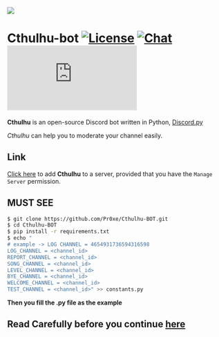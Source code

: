 <img align="top" src="https://freegametips.com/wp-content/uploads/2020/11/1605534269_Lovecraft-and-the-Call-of-Cthulhu-Approach-to-cosmic-terror.jpg">

# Cthulhu-bot [![License](https://img.shields.io/github/license/mashape/apistatus.svg)](LICENSE) [![Chat](https://img.shields.io/discord/392363941931515904?color=%236a5acd)](https://discord.gg/SHzBjqXcq6) [![Python](https://img.shields.io/pypi/pyversions/Discord.py)](https://www.python.org)
**Cthulhu** is an open-source Discord bot written in Python, [Discord.py](https://discordpy.readthedocs.io/en/latest/)

*Cthulhu* can help you to moderate your channel easily.

## Link
[Click here](https://discord.com/oauth2/authorize?client_id=766607810943123466&permissions=1610312822&scope=bot) to add **Cthulhu** to a server, provided that you have the `Manage Server` permission.

## MUST SEE
```bash 
$ git clone https://github.com/Pr0xe/Cthulhu-BOT.git
$ cd Cthulhu-BOT
$ pip install -r requirements.txt
$ echo "
# example -> LOG CHANNEL = 4654931736594316598
LOG_CHANNEL = <channel_id>
REPORT_CHANNEL = <channel_id>
SONG_CHANNEL = <channel_id>
LEVEL_CHANNEL = <channel_id>
BYE_CHANNEL = <channel_id>
WELCOME_CHANNEL = <channel_id>
TEST_CHANNEL = <channel_id>" >> constants.py
```
**Then you fill the .py file as the example**
## Read Carefully before you continue [here](https://github.com/Pr0xe/Cthulhu-BOT/tree/master/data)

